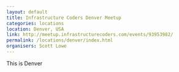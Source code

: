 ```yaml
---
layout: default
title: Infrastructure Coders Denver Meetup
categories: locations
location: Denver, USA
link: http://meetup.infrastructurecoders.com/events/93953982/
permalink: /locations/denver/index.html
organisers: Scott Lowe
---
```

This is Denver
